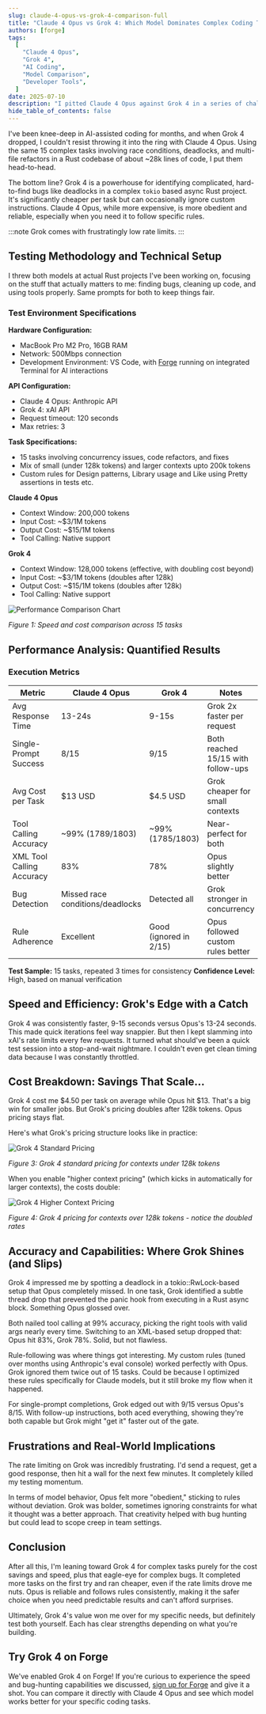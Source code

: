 ```yaml
---
slug: claude-4-opus-vs-grok-4-comparison-full
title: "Claude 4 Opus vs Grok 4: Which Model Dominates Complex Coding Tasks?"
authors: [forge]
tags:
  [
    "Claude 4 Opus",
    "Grok 4",
    "AI Coding",
    "Model Comparison",
    "Developer Tools",
  ]
date: 2025-07-10
description: "I pitted Claude 4 Opus against Grok 4 in a series of challenging coding tasks. The results highlight trade-offs in speed, cost, accuracy, and frustration factors that every dev should know."
hide_table_of_contents: false
---
```


I've been knee-deep in AI-assisted coding for months, and when Grok 4 dropped, I couldn't resist throwing it into the ring with Claude 4 Opus. Using the same 15 complex tasks involving race conditions, deadlocks, and multi-file refactors in a Rust codebase of about ~28k lines of code, I put them head-to-head.

The bottom line? Grok 4 is a powerhouse for identifying complicated, hard-to-find bugs like deadlocks in a complex `tokio` based async Rust project. It's significantly cheaper per task but can occasionally ignore custom instructions. Claude 4 Opus, while more expensive, is more obedient and reliable, especially when you need it to follow specific rules.

:::note
Grok comes with frustratingly low rate limits.
:::

<!--truncate-->

## Testing Methodology and Technical Setup

I threw both models at actual Rust projects I've been working on, focusing on the stuff that actually matters to me: finding bugs, cleaning up code, and using tools properly. Same prompts for both to keep things fair.

### Test Environment Specifications

**Hardware Configuration:**

- MacBook Pro M2 Pro, 16GB RAM
- Network: 500Mbps connection
- Development Environment: VS Code, with [Forge](/docs/installation.mdx) running on integrated Terminal for AI interactions

**API Configuration:**

- Claude 4 Opus: Anthropic API
- Grok 4: xAI API
- Request timeout: 120 seconds
- Max retries: 3

**Task Specifications:**

- 15 tasks involving concurrency issues, code refactors, and fixes
- Mix of small (under 128k tokens) and larger contexts upto 200k tokens
- Custom rules for Design patterns, Library usage and Like using Pretty assertions in tests etc.

**Claude 4 Opus**

- Context Window: 200,000 tokens
- Input Cost: ~$3/1M tokens
- Output Cost: ~$15/1M tokens
- Tool Calling: Native support

**Grok 4**

- Context Window: 128,000 tokens (effective, with doubling cost beyond)
- Input Cost: ~$3/1M tokens (doubles after 128k)
- Output Cost: ~$15/1M tokens (doubles after 128k)
- Tool Calling: Native support

![Performance Comparison Chart](../static/blog/claude-opus-vs-grok-performance.svg)

_Figure 1: Speed and cost comparison across 15 tasks_

## Performance Analysis: Quantified Results

### Execution Metrics

| Metric                    | Claude 4 Opus                    | Grok 4                 | Notes                              |
| ------------------------- | -------------------------------- | ---------------------- | ---------------------------------- |
| Avg Response Time         | 13-24s                           | 9-15s                  | Grok 2x faster per request         |
| Single-Prompt Success     | 8/15                             | 9/15                   | Both reached 15/15 with follow-ups |
| Avg Cost per Task         | $13 USD                          | $4.5 USD               | Grok cheaper for small contexts    |
| Tool Calling Accuracy     | ~99% (1789/1803)                 | ~99% (1785/1803)       | Near-perfect for both              |
| XML Tool Calling Accuracy | 83%                              | 78%                    | Opus slightly better               |
| Bug Detection             | Missed race conditions/deadlocks | Detected all           | Grok stronger in concurrency       |
| Rule Adherence            | Excellent                        | Good (ignored in 2/15) | Opus followed custom rules better  |

**Test Sample:** 15 tasks, repeated 3 times for consistency
**Confidence Level:** High, based on manual verification

## Speed and Efficiency: Grok's Edge with a Catch

Grok 4 was consistently faster, 9-15 seconds versus Opus's 13-24 seconds. This made quick iterations feel way snappier. But then I kept slamming into xAI's rate limits every few requests. It turned what should've been a quick test session into a stop-and-wait nightmare. I couldn't even get clean timing data because I was constantly throttled.

## Cost Breakdown: Savings That Scale...

Grok 4 cost me $4.50 per task on average while Opus hit $13. That's a big win for smaller jobs. But Grok's pricing doubles after 128k tokens. Opus pricing stays flat.

Here's what Grok's pricing structure looks like in practice:

![Grok 4 Standard Pricing](../static/blog/grok-4-standard-pricing.png)

_Figure 3: Grok 4 standard pricing for contexts under 128k tokens_

When you enable "higher context pricing" (which kicks in automatically for larger contexts), the costs double:

![Grok 4 Higher Context Pricing](../static/blog/grok-4-higher-context-pricing.png)

_Figure 4: Grok 4 pricing for contexts over 128k tokens - notice the doubled rates_

## Accuracy and Capabilities: Where Grok Shines (and Slips)

Grok 4 impressed me by spotting a deadlock in a tokio::RwLock-based setup that Opus completely missed. In one task, Grok identified a subtle thread drop that prevented the panic hook from executing in a Rust async block. Something Opus glossed over.

Both nailed tool calling at 99% accuracy, picking the right tools with valid args nearly every time. Switching to an XML-based setup dropped that: Opus hit 83%, Grok 78%. Solid, but not flawless.

Rule-following was where things got interesting. My custom rules (tuned over months using Anthropic's eval console) worked perfectly with Opus. Grok ignored them twice out of 15 tasks. Could be because I optimized these rules specifically for Claude models, but it still broke my flow when it happened.

For single-prompt completions, Grok edged out with 9/15 versus Opus's 8/15. With follow-up instructions, both aced everything, showing they're both capable but Grok might "get it" faster out of the gate.

## Frustrations and Real-World Implications

The rate limiting on Grok was incredibly frustrating. I'd send a request, get a good response, then hit a wall for the next few minutes. It completely killed my testing momentum.

In terms of model behavior, Opus felt more "obedient," sticking to rules without deviation. Grok was bolder, sometimes ignoring constraints for what it thought was a better approach. That creativity helped with bug hunting but could lead to scope creep in team settings.

## Conclusion

After all this, I'm leaning toward Grok 4 for complex tasks purely for the cost savings and speed, plus that eagle-eye for complex bugs. It completed more tasks on the first try and ran cheaper, even if the rate limits drove me nuts. Opus is reliable and follows rules consistently, making it the safer choice when you need predictable results and can't afford surprises.

Ultimately, Grok 4's value won me over for my specific needs, but definitely test both yourself. Each has clear strengths depending on what you're building.

## Try Grok 4 on Forge

We've enabled Grok 4 on Forge! If you're curious to experience the speed and bug-hunting capabilities we discussed, [sign up for Forge](https://app.forgecode.dev) and give it a shot. You can compare it directly with Claude 4 Opus and see which model works better for your specific coding tasks.
